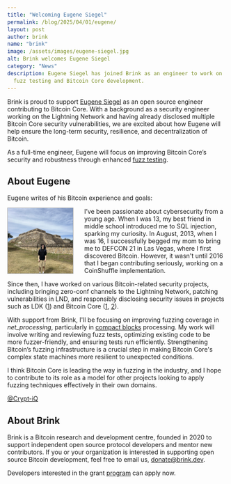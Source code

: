 ```yaml
---
title: "Welcoming Eugene Siegel"
permalink: /blog/2025/04/01/eugene/
layout: post
author: brink
name: "brink"
image: /assets/images/eugene-siegel.jpg
alt: Brink welcomes Eugene Siegel
category: "News"
description: Eugene Siegel has joined Brink as an engineer to work on
  fuzz testing and Bitcoin Core development.
---
```


Brink is proud to support [Eugene Siegel][eugene github] as an open source
engineer contributing to Bitcoin Core. With a background as a security engineer
working on the Lightning Network and having already disclosed multiple Bitcoin
Core security vulnerabilities, we are excited about how Eugene will help ensure the
long-term security, resilience, and decentralization of Bitcoin.

As a full-time engineer, Eugene will focus on improving Bitcoin Core’s security and
robustness through enhanced [fuzz testing](/blog/2023/07/14/fuzzing/).

## About Eugene

Eugene writes of his Bitcoin experience and goals:

<img src="/assets/images/eugene-siegel.jpg" alt="Eugene Siegel joins Brink"
style="float:left;border:1px solid darkgray;margin-right:25px;width:150px;" />

I’ve been passionate about cybersecurity from a young age. When I was 13, my
best friend in middle school introduced me to SQL injection, sparking my
curiosity. In August, 2013, when I was 16, I successfully begged my mom to bring
me to DEFCON 21 in Las Vegas, where I first discovered Bitcoin. However, it
wasn't until 2016 that I began  contributing seriously, working on a CoinShuffle
implementation.

Since then, I have worked on various Bitcoin-related security projects,
including bringing zero-conf channels to the Lightning Network, patching
vulnerabilities in LND, and responsibly disclosing security issues in projects
such as LDK
([1](https://github.com/lightningdevkit/rust-lightning/blob/main/CHANGELOG.md#security-10))
and Bitcoin Core
([1](https://delvingbitcoin.org/t/block-stalling-issue-in-core-prior-to-v22-0/499),
[2](https://bitcoincore.org/en/2024/07/31/disclose-addrman-int-overflow/)).

With support from Brink, I'll be focusing on improving fuzzing coverage in
*net_processing*, particularly in [compact blocks](https://bitcoinops.org/en/topics/compact-block-relay/) processing. My work will
involve writing and reviewing fuzz tests, optimizing existing code to be more
fuzzer-friendly, and ensuring tests run efficiently.  Strengthening Bitcoin’s
fuzzing infrastructure is a crucial step in making Bitcoin Core's complex state
machines more resilient to unexpected conditions.

I think Bitcoin Core is leading the way in fuzzing in the industry, and I hope
to contribute to its role as a model for other projects looking to apply fuzzing
techniques effectively in their own domains.

[@Crypt-iQ][eugene github]

## About Brink

Brink is a Bitcoin research and development centre, founded in 2020 to support
independent open source protocol developers and mentor new contributors. If you
or your organization is interested in supporting open source Bitcoin
development, feel free to email us, [donate@brink.dev][donate].

Developers interested in the grant [program][programs] can apply now.

[eugene github]: https://github.com/Crypt-iQ
[donate]: mailto:donate@brink.dev
[programs]: /programs
